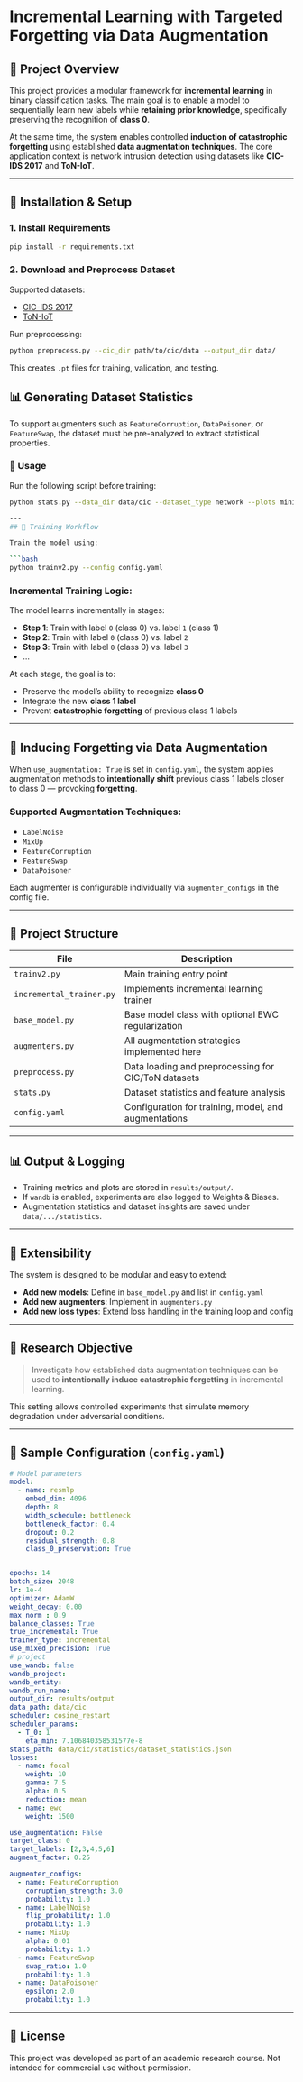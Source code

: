 
# Incremental Learning with Targeted Forgetting via Data Augmentation

## 🧠 Project Overview

This project provides a modular framework for **incremental learning** in binary classification tasks. The main goal is to enable a model to sequentially learn new labels while **retaining prior knowledge**, specifically preserving the recognition of **class 0**.

At the same time, the system enables controlled **induction of catastrophic forgetting** using established **data augmentation techniques**. The core application context is network intrusion detection using datasets like **CIC-IDS 2017** and **ToN-IoT**.

---

## 🔧 Installation & Setup

### 1. Install Requirements

```bash
pip install -r requirements.txt
```

### 2. Download and Preprocess Dataset

Supported datasets:

- [CIC-IDS 2017](https://www.unb.ca/cic/datasets/ids-2017.html)
- [ToN-IoT](https://research.unsw.edu.au/projects/toniot-datasets)

Run preprocessing:
```bash
python preprocess.py --cic_dir path/to/cic/data --output_dir data/
```

This creates `.pt` files for training, validation, and testing.

## 📊 Generating Dataset Statistics

To support augmenters such as `FeatureCorruption`, `DataPoisoner`, or `FeatureSwap`, the dataset must be pre-analyzed to extract statistical properties.

### 🔧 Usage

Run the following script before training:

```bash
python stats.py --data_dir data/cic --dataset_type network --plots minimal

---
## 🚀 Training Workflow

Train the model using:

```bash
python trainv2.py --config config.yaml
```

### Incremental Training Logic:

The model learns incrementally in stages:

- **Step 1**: Train with label `0` (class 0) vs. label `1` (class 1)
- **Step 2**: Train with label `0` (class 0) vs. label `2`
- **Step 3**: Train with label `0` (class 0) vs. label `3`
- ...

At each stage, the goal is to:
- Preserve the model’s ability to recognize **class 0**
- Integrate the new **class 1 label**
- Prevent **catastrophic forgetting** of previous class 1 labels

---

## 🧪 Inducing Forgetting via Data Augmentation

When `use_augmentation: True` is set in `config.yaml`, the system applies augmentation methods to **intentionally shift** previous class 1 labels closer to class 0 — provoking **forgetting**.

### Supported Augmentation Techniques:

- `LabelNoise`
- `MixUp`
- `FeatureCorruption`
- `FeatureSwap`
- `DataPoisoner`

Each augmenter is configurable individually via `augmenter_configs` in the config file.

---

## 📁 Project Structure

| File | Description |
|------|-------------|
| `trainv2.py` | Main training entry point |
| `incremental_trainer.py` | Implements incremental learning trainer |
| `base_model.py` | Base model class with optional EWC regularization |
| `augmenters.py` | All augmentation strategies implemented here |
| `preprocess.py` | Data loading and preprocessing for CIC/ToN datasets |
| `stats.py` | Dataset statistics and feature analysis |
| `config.yaml` | Configuration for training, model, and augmentations |

---

## 📊 Output & Logging

- Training metrics and plots are stored in `results/output/`.
- If `wandb` is enabled, experiments are also logged to Weights & Biases.
- Augmentation statistics and dataset insights are saved under `data/.../statistics`.

---

## 🧩 Extensibility

The system is designed to be modular and easy to extend:

- **Add new models**: Define in `base_model.py` and list in `config.yaml`
- **Add new augmenters**: Implement in `augmenters.py`
- **Add new loss types**: Extend loss handling in the training loop and config

---

## 🔬 Research Objective

> Investigate how established data augmentation techniques can be used to **intentionally induce catastrophic forgetting** in incremental learning.

This setting allows controlled experiments that simulate memory degradation under adversarial conditions.

---

## 📎 Sample Configuration (`config.yaml`)

```yaml
# Model parameters
model:
  - name: resmlp
    embed_dim: 4096
    depth: 8
    width_schedule: bottleneck
    bottleneck_factor: 0.4
    dropout: 0.2
    residual_strength: 0.8
    class_0_preservation: True


epochs: 14
batch_size: 2048
lr: 1e-4
optimizer: AdamW
weight_decay: 0.00
max_norm : 0.9
balance_classes: True
true_incremental: True
trainer_type: incremental
use_mixed_precision: True
# project
use_wandb: false
wandb_project: 
wandb_entity: 
wandb_run_name: 
output_dir: results/output
data_path: data/cic
scheduler: cosine_restart
scheduler_params:
  - T_0: 1
    eta_min: 7.106840358531577e-8
stats_path: data/cic/statistics/dataset_statistics.json
losses:
  - name: focal
    weight: 10
    gamma: 7.5
    alpha: 0.5
    reduction: mean
  - name: ewc
    weight: 1500

use_augmentation: False
target_class: 0
target_labels: [2,3,4,5,6]
augment_factor: 0.25

augmenter_configs:
  - name: FeatureCorruption
    corruption_strength: 3.0
    probability: 1.0
  - name: LabelNoise
    flip_probability: 1.0
    probability: 1.0
  - name: MixUp
    alpha: 0.01
    probability: 1.0
  - name: FeatureSwap
    swap_ratio: 1.0
    probability: 1.0
  - name: DataPoisoner
    epsilon: 2.0
    probability: 1.0
```

---

## 📜 License

This project was developed as part of an academic research course. Not intended for commercial use without permission.
